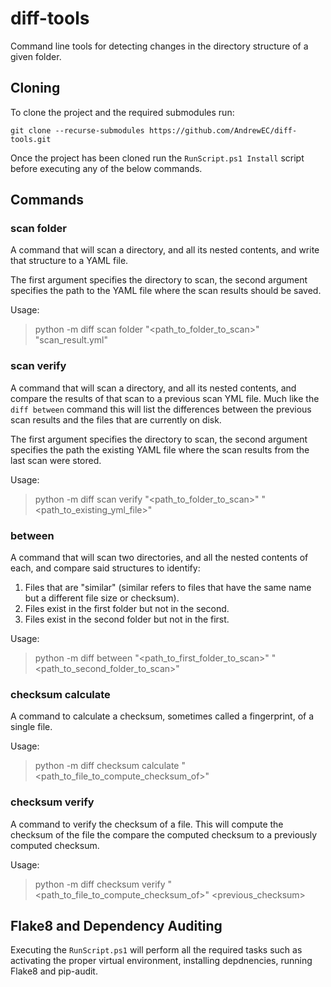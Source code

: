 # diff-tools
Command line tools for detecting changes in the directory structure of a given folder.

## Cloning
To clone the project and the required submodules run:

    git clone --recurse-submodules https://github.com/AndrewEC/diff-tools.git

Once the project has been cloned run the `RunScript.ps1 Install` script before executing any of the below commands.

## Commands

### scan folder
A command that will scan a directory, and all its nested contents, and write that structure to a YAML file.

The first argument specifies the directory to scan, the second argument specifies the path to the YAML file
where the scan results should be saved.

Usage:
> python -m diff scan folder "<path_to_folder_to_scan>" "scan_result.yml"

### scan verify
A command that will scan a directory, and all its nested contents, and compare the results of that scan to a previous
scan YML file. Much like the `diff between` command this will list the differences between the previous scan results
and the files that are currently on disk.

The first argument specifies the directory to scan, the second argument specifies the path the existing YAML file
where the scan results from the last scan were stored.

Usage:
> python -m diff scan verify "<path_to_folder_to_scan>" "<path_to_existing_yml_file>"

### between
A command that will scan two directories, and all the nested contents of each, and compare said structures to identify:
1. Files that are "similar" (similar refers to files that have the same name but a different file size or checksum).
2. Files exist in the first folder but not in the second.
3. Files exist in the second folder but not in the first.

Usage:
> python -m diff between "<path_to_first_folder_to_scan>" "<path_to_second_folder_to_scan>"

### checksum calculate
A command to calculate a checksum, sometimes called a fingerprint, of a single file.

Usage:
> python -m diff checksum calculate "<path_to_file_to_compute_checksum_of>"

### checksum verify
A command to verify the checksum of a file. This will compute the checksum of the file the compare the
computed checksum to a previously computed checksum.

Usage:
> python -m diff checksum verify "<path_to_file_to_compute_checksum_of>" <previous_checksum>

## Flake8 and Dependency Auditing
Executing the `RunScript.ps1` will perform all the required tasks such as activating the proper
virtual environment, installing depdnencies, running Flake8 and pip-audit.
